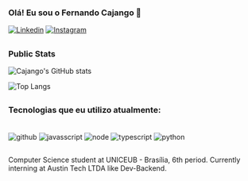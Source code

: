 
### Olá! Eu sou o Fernando Cajango 👋

[![Linkedin](https://img.shields.io/badge/LinkedIn-0077B5?style=for-the-badge&logo=linkedin&logoColor=white)](https://www.linkedin.com/in/fernando-cajango-725b48232/)
[![Instagram](https://img.shields.io/badge/Instagram-E4405F?style=for-the-badge&logo=instagram&logoColor=white)](https://www.instagram.com/fernando_cajango/)


##
### Public Stats
![Cajango's GitHub stats](https://github-readme-stats.vercel.app/api?username=cajango-dev&show_icons=true&theme=tokyonight)

![Top Langs](https://github-readme-stats.vercel.app/api/top-langs/?username=cajango-dev&layout=compact)

##
### Tecnologias que eu utilizo atualmente:

<div style="display: inline_block"><br/>
    <img align="center" alt="github" src="https://img.shields.io/badge/GitHub-100000?style=for-the-badge&logo=github&logoColor=white"/>
    <img align="center" alt="javasscript" src="https://img.shields.io/badge/JavaScript-F7DF1E?style=for-the-badge&logo=javascript&logoColor=black"/>
    <img align="center" alt="node" src="https://img.shields.io/badge/Node.js-43853D?style=for-the-badge&logo=node.js&logoColor=white"/>
    <img align="center" alt="typescript" src="https://img.shields.io/badge/TypeScript-007ACC?style=for-the-badge&logo=typescript&logoColor=white"/>
    <img align="center" alt="python" src="https://img.shields.io/badge/Python-14354C?style=for-the-badge&logo=python&logoColor=white"/>
</div>

##

Computer Science student at UNICEUB - Brasília, 6th period. Currently interning at Austin Tech LTDA like Dev-Backend.
